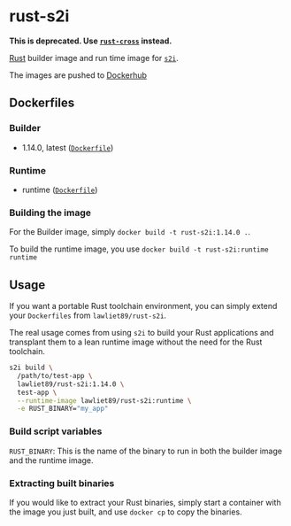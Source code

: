 # rust-s2i

**This is deprecated. Use [`rust-cross`](https://github.com/japaric/rust-cross) instead.**

[Rust](https://www.rust-lang.org) builder image and run time image
for [`s2i`](https://github.com/openshift/source-to-image/).

The images are pushed to [Dockerhub](https://hub.docker.com/r/lawliet89/rust-s2i/)  

## Dockerfiles

### Builder
 - 1.14.0, latest ([`Dockerfile`](Dockerfile))

### Runtime
 - runtime ([`Dockerfile`](runtime/Dockerfile))

### Building the image

For the Builder image, simply `docker build -t rust-s2i:1.14.0 .`.

To build the runtime image, you use `docker build -t rust-s2i:runtime runtime`

## Usage
If you want a portable Rust toolchain environment, you can simply extend your `Dockerfiles` from
`lawliet89/rust-s2i`.

The real usage comes from using `s2i` to build your Rust applications and transplant them to a lean runtime image
without the need for the Rust toolchain.

```bash
s2i build \
  /path/to/test-app \
  lawliet89/rust-s2i:1.14.0 \
  test-app \
  --runtime-image lawliet89/rust-s2i:runtime \
  -e RUST_BINARY="my_app"
```

### Build script variables

`RUST_BINARY`: This is the name of the binary to run in both the builder image and the runtime image.

### Extracting built binaries

If you would like to extract your Rust binaries, simply start a container with the image you just built,
and use `docker cp` to copy the binaries.
